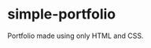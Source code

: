 # simple-portfolio
Portfolio made using only HTML and CSS.


<!-- ![image](https://user-images.githubusercontent.com/56268987/121666240-a7a6e480-cac6-11eb-8d3b-95631251cb89.png) -->
